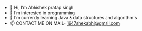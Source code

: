 - 👋 Hi, I’m Abhishek pratap singh
- 👀 I’m interested in programming 
- 🌱 I’m currently learning Java & data structures and algorithm's 
- 📫 CONTACT ME ON MAIL- 1947shekabhi@gmail.com

<!---
singhabhi02/singhabhi02 is a ✨ special ✨ repository because its `README.md` (this file) appears on your GitHub profile.
You can click the Preview link to take a look at your changes.
--->
